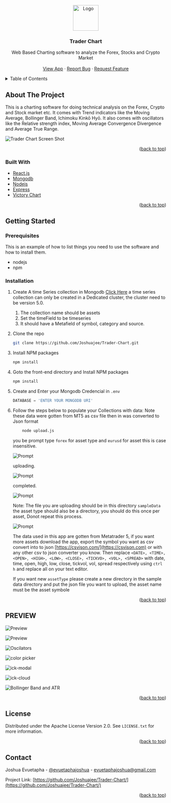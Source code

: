 <div id="top"></div>

<!-- PROJECT LOGO -->
<br />
<div align="center">
  <a href="https://github.com/Joshuajee/Trader-Chart/">
    <img src="images/logo.png" alt="Logo" width="80" height="80">
  </a>

  <h3 align="center">Trader Chart</h3>

  <p align="center">
    Web Based Charting software to analyze the Forex, Stocks and Crypto Market
    <br />
    <br />
    <a href="https://trader-chart.herokuapp.com/">View App</a>
    ·
    <a href="https://github.com/Joshuajee/Trader-Chart/issues">Report Bug</a>
    ·
    <a href="https://github.com/Joshuajee/Trader-Chart/issues">Request Feature</a>
  </p>
</div>



<!-- TABLE OF CONTENTS -->
<details>
  <summary>Table of Contents</summary>
  <ol>
    <li>
      <a href="#about-the-project">About The Project</a>
      <ul>
        <li><a href="#built-with">Built With</a></li>
      </ul>
    </li>
    <li>
      <a href="#getting-started">Getting Started</a>
      <ul>
        <li><a href="#prerequisites">Prerequisites</a></li>
        <li><a href="#installation">Installation</a></li>
      </ul>
    </li>
    <li><a href="#preview">Preview</a></li>
    <li><a href="#license">License</a></li>
    <li><a href="#contact">Contact</a></li>
  </ol>
</details>



<!-- ABOUT THE PROJECT -->
## About The Project

This is a charting software for doing technical analysis on the Forex, Crypto and Stock market etc. It comes with Trend indicators like the Moving Average, Bollinger Band, Ichimoku Kinkō Hyō. It also comes with oscillators like the Relative strength index, Moving Average Convergence Divergence and Average True Range.

![Trader Chart Screen Shot](./images/chart.png "App screenshot")

<p align="right">(<a href="#top">back to top</a>)</p>



### Built With


* [React.js](https://reactjs.org/)
* [Mongodb](https://www.mongodb.com/)
* [Nodejs](https://nodejs.org/)
* [Express](https://expressjs.com/)
* [Victory Chart](https://formidable.com/open-source/victory/)


<p align="right">(<a href="#top">back to top</a>)</p>



<!-- GETTING STARTED -->
## Getting Started


### Prerequisites

This is an example of how to list things you need to use the software and how to install them.

* nodejs
* npm

### Installation


1. Create A time Series collection in Mongodb [Click Here](https://docs.mongodb.com/manual/core/timeseries-collections/)
    a time series collection can only be created in a Dedicated cluster, the cluster need to be version 5.0.
    1. The collection name should be assets
    2. Set the timeField to be timeseries
    3. It should have a Metafield of symbol, category and source.
2. Clone the repo
   ```sh
   git clone https://github.com/Joshuajee/Trader-Chart.git
   ```
3. Install NPM packages
   ```sh
   npm install
   ```
4. Goto the front-end directory and Install NPM packages
   ```sh
   npm install
   ```
5. Create and Enter your Mongodb Credencial in `.env`
   ```js
   DATABASE = 'ENTER YOUR MONGODB URI'
   ```
6. Follow the steps below to populate your Collections with data:
    Note these data were gotten from MT5 as csv file then in was converted to Json format

    ```sh
        node upload.js
    ```
    you be prompt type `forex` for asset type and `eurusd` for asset this is case insensitive.

    ![Prompt](./images/prompt-upload.png "App screenshot")

    uploading.

    ![Prompt](./images/uploading.png "App screenshot")

    completed.
    
    ![Prompt](./images/completed.png "App screenshot")

    Note: 
    The file you are uploading should be in this directory `sampleData` the asset type should also be a directory, you should do this once per asset, Donot repeat this process.

    ![Prompt](./images/files.png "App screenshot")

    The data used in this app are gotten from Metatrader 5, if you want more assets download the app, export the symbol you want as csv convert into to json [https://csvjson.com/](https://csvjson.com) or with any other csv to json converter you know. 
    Then replace `<DATE>, <TIME>, <OPEN>, <HIGH>, <LOW>, <CLOSE>, <TICKVO>, <VOL>, <SPREAD>` with
    date, time, open, high, low, close, tickvol, vol, spread respectively using `ctrl h` and replace all on your text editor.

    If you want new `assetType` please create a new directory in the sample data directory and put the json file you want to upload, the asset name must be the asset symbole


<p align="right">(<a href="#top">back to top</a>)</p>



<!-- USAGE EXAMPLES -->
## PREVIEW

  ![Preview](./images/indicators.png "App screenshot")

  ![Preview](./images/ma-modal.png "App screenshot")

  ![Oscilators](./images/oscilators.png "App screenshot")

  ![color picker](./images/colorpicker.png "App screenshot")

  ![ick-modal](./images/ick-modal.png "App screenshot")

  ![ick-cloud](./images/ick-cloud.png "App screenshot")

  ![Bollinger Band and ATR](./images/bb-atr.png "App screenshot")



<p align="right">(<a href="#top">back to top</a>)</p>


## License

Distributed under the Apache License Version 2.0. See `LICENSE.txt` for more information.

<p align="right">(<a href="#top">back to top</a>)</p>



<!-- CONTACT -->
## Contact

Joshua Evuetapha - [@evuetaphajoshua](https://twitter.com/evuetaphajoshua) - evuetaphajoshua@gmail.com

Project Link: [https://github.com/Joshuajee/Trader-Chart/](https://github.com/Joshuajee/Trader-Chart/)

<p align="right">(<a href="#top">back to top</a>)</p>

